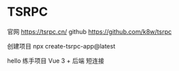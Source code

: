 # TSRPC
官网 https://tsrpc.cn/
github https://github.com/k8w/tsrpc

创建项目 npx create-tsrpc-app@latest

hello 练手项目
Vue 3 + 后端
短连接
